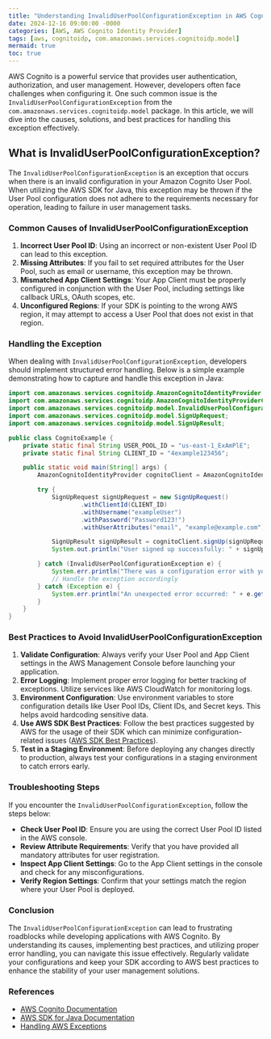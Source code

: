 ```yaml
---
title: "Understanding InvalidUserPoolConfigurationException in AWS Cognito Identity Provider"
date: 2024-12-16 09:00:00 -0000
categories: [AWS, AWS Cognito Identity Provider]
tags: [aws, cognitoidp, com.amazonaws.services.cognitoidp.model]
mermaid: true
toc: true
---
```



AWS Cognito is a powerful service that provides user authentication, authorization, and user management. However, developers often face challenges when configuring it. One such common issue is the `InvalidUserPoolConfigurationException` from the `com.amazonaws.services.cognitoidp.model` package. In this article, we will dive into the causes, solutions, and best practices for handling this exception effectively.

## What is InvalidUserPoolConfigurationException?

The `InvalidUserPoolConfigurationException` is an exception that occurs when there is an invalid configuration in your Amazon Cognito User Pool. When utilizing the AWS SDK for Java, this exception may be thrown if the User Pool configuration does not adhere to the requirements necessary for operation, leading to failure in user management tasks.

### Common Causes of InvalidUserPoolConfigurationException

1. **Incorrect User Pool ID**: Using an incorrect or non-existent User Pool ID can lead to this exception.
2. **Missing Attributes**: If you fail to set required attributes for the User Pool, such as email or username, this exception may be thrown.
3. **Mismatched App Client Settings**: Your App Client must be properly configured in conjunction with the User Pool, including settings like callback URLs, OAuth scopes, etc.
4. **Unconfigured Regions**: If your SDK is pointing to the wrong AWS region, it may attempt to access a User Pool that does not exist in that region.

### Handling the Exception

When dealing with `InvalidUserPoolConfigurationException`, developers should implement structured error handling. Below is a simple example demonstrating how to capture and handle this exception in Java:

```java
import com.amazonaws.services.cognitoidp.AmazonCognitoIdentityProvider;
import com.amazonaws.services.cognitoidp.AmazonCognitoIdentityProviderClientBuilder;
import com.amazonaws.services.cognitoidp.model.InvalidUserPoolConfigurationException;
import com.amazonaws.services.cognitoidp.model.SignUpRequest;
import com.amazonaws.services.cognitoidp.model.SignUpResult;

public class CognitoExample {
    private static final String USER_POOL_ID = "us-east-1_ExAmPlE";
    private static final String CLIENT_ID = "4example123456";

    public static void main(String[] args) {
        AmazonCognitoIdentityProvider cognitoClient = AmazonCognitoIdentityProviderClientBuilder.standard().build();

        try {
            SignUpRequest signUpRequest = new SignUpRequest()
                    .withClientId(CLIENT_ID)
                    .withUsername("exampleUser")
                    .withPassword("Password123!")
                    .withUserAttributes("email", "example@example.com");

            SignUpResult signUpResult = cognitoClient.signUp(signUpRequest);
            System.out.println("User signed up successfully: " + signUpResult.getUserSub());

        } catch (InvalidUserPoolConfigurationException e) {
            System.err.println("There was a configuration error with your User Pool: " + e.getMessage());
            // Handle the exception accordingly
        } catch (Exception e) {
            System.err.println("An unexpected error occurred: " + e.getMessage());
        }
    }
}
```

### Best Practices to Avoid InvalidUserPoolConfigurationException

1. **Validate Configuration**: Always verify your User Pool and App Client settings in the AWS Management Console before launching your application.
2. **Error Logging**: Implement proper error logging for better tracking of exceptions. Utilize services like AWS CloudWatch for monitoring logs.
3. **Environment Configuration**: Use environment variables to store configuration details like User Pool IDs, Client IDs, and Secret keys. This helps avoid hardcoding sensitive data.
4. **Use AWS SDK Best Practices**: Follow the best practices suggested by AWS for the usage of their SDK which can minimize configuration-related issues ([AWS SDK Best Practices](https://aws.amazon.com/sdk-for-java/)).
5. **Test in a Staging Environment**: Before deploying any changes directly to production, always test your configurations in a staging environment to catch errors early.

### Troubleshooting Steps

If you encounter the `InvalidUserPoolConfigurationException`, follow the steps below:

- **Check User Pool ID**: Ensure you are using the correct User Pool ID listed in the AWS console.
- **Review Attribute Requirements**: Verify that you have provided all mandatory attributes for user registration.
- **Inspect App Client Settings**: Go to the App Client settings in the console and check for any misconfigurations.
- **Verify Region Settings**: Confirm that your settings match the region where your User Pool is deployed.

### Conclusion

The `InvalidUserPoolConfigurationException` can lead to frustrating roadblocks while developing applications with AWS Cognito. By understanding its causes, implementing best practices, and utilizing proper error handling, you can navigate this issue effectively. Regularly validate your configurations and keep your SDK according to AWS best practices to enhance the stability of your user management solutions.

### References

- [AWS Cognito Documentation](https://docs.aws.amazon.com/cognito/latest/developerguide/what-is-amazon-cognito.html)
- [AWS SDK for Java Documentation](https://docs.aws.amazon.com/sdk-for-java/latest/developer-guide/home.html)
- [Handling AWS Exceptions](https://docs.aws.amazon.com/sdk-for-java/latest/developer-guide/errors.html)